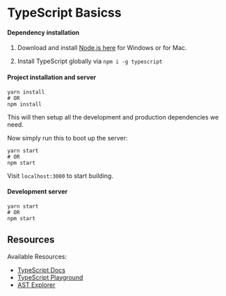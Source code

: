 # TypeScript Basicss

#### Dependency installation

1. Download and install [Node.js here](https://nodejs.org/en/download/) for
   Windows or for Mac.

2. Install TypeScript globally via `npm i -g typescript`

#### Project installation and server

```
yarn install
# OR
npm install
```

This will then setup all the development and production dependencies we need.

Now simply run this to boot up the server:

```
yarn start
# OR
npm start
```

Visit `localhost:3000` to start building.

#### Development server

```
yarn start
# OR
npm start
```

## Resources

Available Resources:

* [TypeScript Docs](https://www.typescriptlang.org)
* [TypeScript Playground](https://www.typescriptlang.org/play)
* [AST Explorer](https://astexplorer.net)
